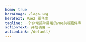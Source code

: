 ```yaml
---
home: true
heroImage: /logo.svg
heroText: Vue2 组件库
tagline: 一个非常简单易用的vue前端组件库
actionText: 开始使用 →
actionLink: /default/
---
```

